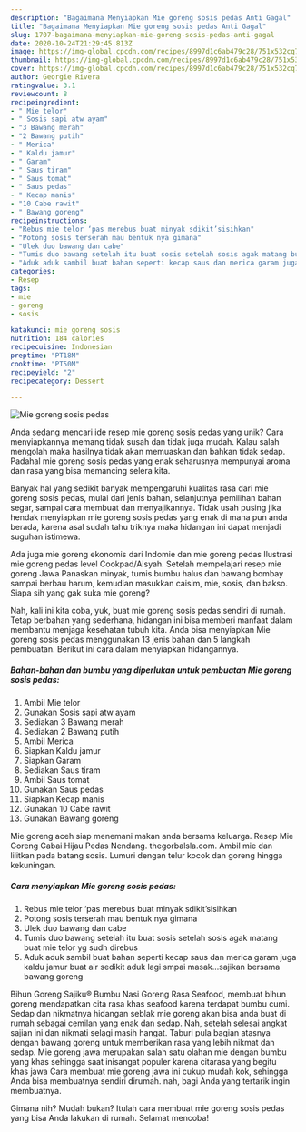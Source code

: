```yaml
---
description: "Bagaimana Menyiapkan Mie goreng sosis pedas Anti Gagal"
title: "Bagaimana Menyiapkan Mie goreng sosis pedas Anti Gagal"
slug: 1707-bagaimana-menyiapkan-mie-goreng-sosis-pedas-anti-gagal
date: 2020-10-24T21:29:45.813Z
image: https://img-global.cpcdn.com/recipes/8997d1c6ab479c28/751x532cq70/mie-goreng-sosis-pedas-foto-resep-utama.jpg
thumbnail: https://img-global.cpcdn.com/recipes/8997d1c6ab479c28/751x532cq70/mie-goreng-sosis-pedas-foto-resep-utama.jpg
cover: https://img-global.cpcdn.com/recipes/8997d1c6ab479c28/751x532cq70/mie-goreng-sosis-pedas-foto-resep-utama.jpg
author: Georgie Rivera
ratingvalue: 3.1
reviewcount: 8
recipeingredient:
- " Mie telor"
- " Sosis sapi atw ayam"
- "3 Bawang merah"
- "2 Bawang putih"
- " Merica"
- " Kaldu jamur"
- " Garam"
- " Saus tiram"
- " Saus tomat"
- " Saus pedas"
- " Kecap manis"
- "10 Cabe rawit"
- " Bawang goreng"
recipeinstructions:
- "Rebus mie telor ‘pas merebus buat minyak sdikit’sisihkan"
- "Potong sosis terserah mau bentuk nya gimana"
- "Ulek duo bawang dan cabe"
- "Tumis duo bawang setelah itu buat sosis setelah sosis agak matang buat mie telor yg sudh direbus"
- "Aduk aduk sambil buat bahan seperti kecap saus dan merica garam juga kaldu jamur buat air sedikit aduk lagi smpai masak...sajikan bersama bawang goreng"
categories:
- Resep
tags:
- mie
- goreng
- sosis

katakunci: mie goreng sosis 
nutrition: 184 calories
recipecuisine: Indonesian
preptime: "PT18M"
cooktime: "PT50M"
recipeyield: "2"
recipecategory: Dessert

---
```



![Mie goreng sosis pedas](https://img-global.cpcdn.com/recipes/8997d1c6ab479c28/751x532cq70/mie-goreng-sosis-pedas-foto-resep-utama.jpg)

Anda sedang mencari ide resep mie goreng sosis pedas yang unik? Cara menyiapkannya memang tidak susah dan tidak juga mudah. Kalau salah mengolah maka hasilnya tidak akan memuaskan dan bahkan tidak sedap. Padahal mie goreng sosis pedas yang enak seharusnya mempunyai aroma dan rasa yang bisa memancing selera kita.

Banyak hal yang sedikit banyak mempengaruhi kualitas rasa dari mie goreng sosis pedas, mulai dari jenis bahan, selanjutnya pemilihan bahan segar, sampai cara membuat dan menyajikannya. Tidak usah pusing jika hendak menyiapkan mie goreng sosis pedas yang enak di mana pun anda berada, karena asal sudah tahu triknya maka hidangan ini dapat menjadi suguhan istimewa.

Ada juga mie goreng ekonomis dari Indomie dan mie goreng pedas Ilustrasi mie goreng pedas level Cookpad/Aisyah. Setelah mempelajari resep mie goreng Jawa Panaskan minyak, tumis bumbu halus dan bawang bombay sampai berbau harum, kemudian masukkan caisim, mie, sosis, dan bakso. Siapa sih yang gak suka mie goreng?


Nah, kali ini kita coba, yuk, buat mie goreng sosis pedas sendiri di rumah. Tetap berbahan yang sederhana, hidangan ini bisa memberi manfaat dalam membantu menjaga kesehatan tubuh kita. Anda bisa menyiapkan Mie goreng sosis pedas menggunakan 13 jenis bahan dan 5 langkah pembuatan. Berikut ini cara dalam menyiapkan hidangannya.

<!--inarticleads1-->

##### Bahan-bahan dan bumbu yang diperlukan untuk pembuatan Mie goreng sosis pedas:

1. Ambil  Mie telor
1. Gunakan  Sosis sapi atw ayam
1. Sediakan 3 Bawang merah
1. Sediakan 2 Bawang putih
1. Ambil  Merica
1. Siapkan  Kaldu jamur
1. Siapkan  Garam
1. Sediakan  Saus tiram
1. Ambil  Saus tomat
1. Gunakan  Saus pedas
1. Siapkan  Kecap manis
1. Gunakan 10 Cabe rawit
1. Gunakan  Bawang goreng


Mie goreng aceh siap menemani makan anda bersama keluarga. Resep Mie Goreng Cabai Hijau Pedas Nendang. thegorbalsla.com. Ambil mie dan lilitkan pada batang sosis. Lumuri dengan telur kocok dan goreng hingga kekuningan. 

<!--inarticleads2-->

##### Cara menyiapkan Mie goreng sosis pedas:

1. Rebus mie telor ‘pas merebus buat minyak sdikit’sisihkan
1. Potong sosis terserah mau bentuk nya gimana
1. Ulek duo bawang dan cabe
1. Tumis duo bawang setelah itu buat sosis setelah sosis agak matang buat mie telor yg sudh direbus
1. Aduk aduk sambil buat bahan seperti kecap saus dan merica garam juga kaldu jamur buat air sedikit aduk lagi smpai masak...sajikan bersama bawang goreng


Bihun Goreng Sajiku® Bumbu Nasi Goreng Rasa Seafood, membuat bihun goreng mendapatkan cita rasa khas seafood karena terdapat bumbu cumi. Sedap dan nikmatnya hidangan seblak mie goreng akan bisa anda buat di rumah sebagai cemilan yang enak dan sedap. Nah, setelah selesai angkat sajian ini dan nikmati selagi masih hangat. Taburi pula bagian atasnya dengan bawang goreng untuk memberikan rasa yang lebih nikmat dan sedap. Mie goreng jawa merupakan salah satu olahan mie dengan bumbu yang khas sehingga saat inisangat populer karena citarasa yang begitu khas jawa Cara membuat mie goreng jawa ini cukup mudah kok, sehingga Anda bisa membuatnya sendiri dirumah. nah, bagi Anda yang tertarik ingin membuatnya. 

Gimana nih? Mudah bukan? Itulah cara membuat mie goreng sosis pedas yang bisa Anda lakukan di rumah. Selamat mencoba!
